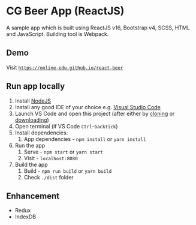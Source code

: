 # CG Beer App (ReactJS)

A sample app which is built using ReactJS v16, Bootstrap v4, SCSS, HTML and JavaScript. Building tool is Webpack.

## Demo

Visit [`https://online-edu.github.io/react-beer`](https://online-edu.github.io/react-beer)

## Run app locally

1.  Install [NodeJS](https://nodejs.org/en/download/)
1.  Install any good IDE of your choice e.g. [Visual Studio Code](https://code.visualstudio.com/)
1.  Launch VS Code and open this project (after either by [cloning](https://github.com/online-edu/react-beer.git) or [downloading](https://github.com/online-edu/react-beer/archive/master.zip))
1.  Open terminal (if VS Code `Ctrl`-`backtick`)
1.  Install dependencies:    
    1.  App dependencies - `npm install` or `yarn install`
1.  Run the app
    1.  Serve - `npm start` or `yarn start`
    2.  Visit - `localhost:8080`
1.  Build the app
    1.  Build - `npm run build` or `yarn build`
    2.  Check `./dist` folder

## Enhancement

- Redux
- IndexDB
